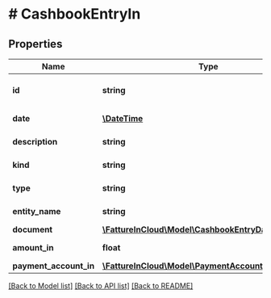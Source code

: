 # # CashbookEntryIn

## Properties

Name | Type | Description | Notes
------------ | ------------- | ------------- | -------------
**id** | **string** | Cashbook unique identifier. |
**date** | [**\DateTime**](\DateTime.md) | Cashbook date. |
**description** | **string** | Cashbook description. |
**kind** | **string** | Cashbook kind. |
**type** | **string** | Cashbook type. |
**entity_name** | **string** | Entity name. | [optional]
**document** | [**\FattureInCloud\Model\CashbookEntryDataDocument**](CashbookEntryDataDocument.md) |  | [optional]
**amount_in** | **float** | Total amount in. | [optional]
**payment_account_in** | [**\FattureInCloud\Model\PaymentAccount**](PaymentAccount.md) |  | [optional]

[[Back to Model list]](../../README.md#models) [[Back to API list]](../../README.md#endpoints) [[Back to README]](../../README.md)
